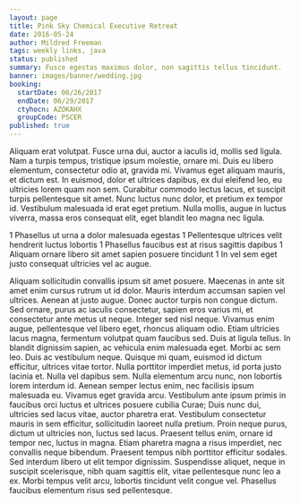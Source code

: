 ```yaml
---
layout: page
title: Pink Sky Chemical Executive Retreat
date: 2016-05-24
author: Mildred Freeman
tags: weekly links, java
status: published
summary: Fusce egestas maximus dolor, non sagittis tellus tincidunt.
banner: images/banner/wedding.jpg
booking:
  startDate: 06/26/2017
  endDate: 06/29/2017
  ctyhocn: AZOKAHX
  groupCode: PSCER
published: true
---
```

Aliquam erat volutpat. Fusce urna dui, auctor a iaculis id, mollis sed ligula. Nam a turpis tempus, tristique ipsum molestie, ornare mi. Duis eu libero elementum, consectetur odio at, gravida mi. Vivamus eget aliquam mauris, et dictum est. In euismod, dolor et ultrices dapibus, ex dui eleifend leo, eu ultricies lorem quam non sem. Curabitur commodo lectus lacus, et suscipit turpis pellentesque sit amet. Nunc luctus nunc dolor, et pretium ex tempor id. Vestibulum malesuada id erat eget pretium. Nulla mollis, augue in luctus viverra, massa eros consequat elit, eget blandit leo magna nec ligula.

1 Phasellus ut urna a dolor malesuada egestas
1 Pellentesque ultrices velit hendrerit luctus lobortis
1 Phasellus faucibus est at risus sagittis dapibus
1 Aliquam ornare libero sit amet sapien posuere tincidunt
1 In vel sem eget justo consequat ultricies vel ac augue.

Aliquam sollicitudin convallis ipsum sit amet posuere. Maecenas in ante sit amet enim cursus rutrum ut id dolor. Mauris interdum accumsan sapien vel ultrices. Aenean at justo augue. Donec auctor turpis non congue dictum. Sed ornare, purus ac iaculis consectetur, sapien eros varius mi, et consectetur ante metus ut neque. Integer sed nisl neque. Vivamus enim augue, pellentesque vel libero eget, rhoncus aliquam odio. Etiam ultricies lacus magna, fermentum volutpat quam faucibus sed. Duis at ligula tellus. In blandit dignissim sapien, ac vehicula enim malesuada eget. Morbi ac sem leo. Duis ac vestibulum neque. Quisque mi quam, euismod id dictum efficitur, ultrices vitae tortor.
Nulla porttitor imperdiet metus, id porta justo lacinia et. Nulla vel dapibus sem. Nulla elementum arcu nunc, non lobortis lorem interdum id. Aenean semper lectus enim, nec facilisis ipsum malesuada eu. Vivamus eget gravida arcu. Vestibulum ante ipsum primis in faucibus orci luctus et ultrices posuere cubilia Curae; Duis nunc dui, ultricies sed lacus vitae, auctor pharetra erat. Vestibulum consectetur mauris in sem efficitur, sollicitudin laoreet nulla pretium. Proin neque purus, dictum ut ultricies non, luctus sed lacus. Praesent tellus enim, ornare id tempor nec, luctus in magna. Etiam pharetra magna a risus imperdiet, nec convallis neque bibendum. Praesent tempus nibh porttitor efficitur sodales. Sed interdum libero ut elit tempor dignissim. Suspendisse aliquet, neque in suscipit scelerisque, nibh quam sagittis elit, vitae pellentesque nunc leo a ex. Morbi tempus velit arcu, lobortis tincidunt velit congue vel. Phasellus faucibus elementum risus sed pellentesque.
